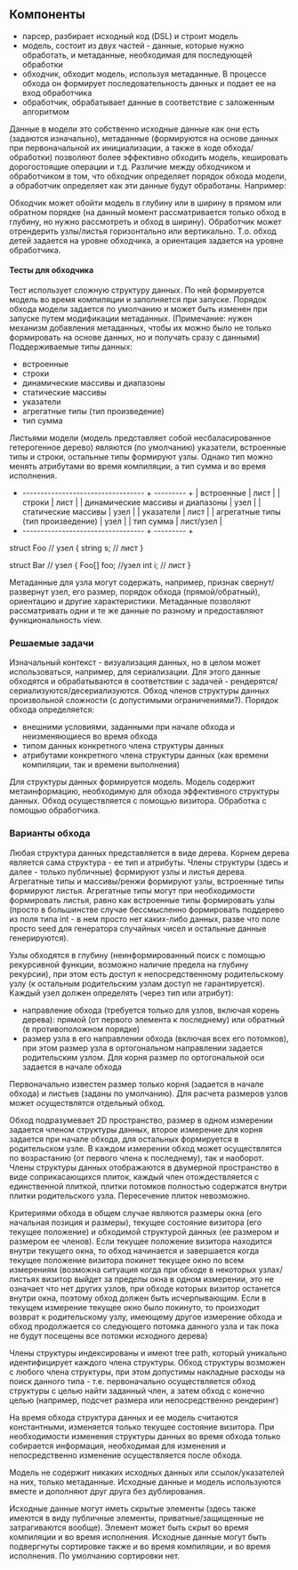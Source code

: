 ## Компоненты

- парсер, разбирает исходный код (DSL) и строит модель
- модель, состоит из двух частей - данные, которые нужно обработать, и метаданные, необходимая для последующей обработки
- обходчик, обходит модель, используя метаданные. В процессе обхода он формирует последовательность данных и подает ее на вход обработчика
- обработчик, обрабатывает данные в соответствие с заложенным алгоритмом

Данные в модели это собственно исходные данные как они есть (задаются изначально), метаданные (формируются на основе данных при первоначальной их инициализации, а также в ходе обхода/обработки) позволяют более эффективно обходить модель, кешировать дорогостоящие операции и т.д.
Различие между обходчиком и обработчиком в том, что обходчик определяет порядок обхода модели, а обработчик определяет как эти данные будут обработаны. Например:

Обходчик может обойти модель в глубину или в ширину в прямом или обратном порядке (на данный момент рассматривается только обход в глубину, но нужно рассмотреть и обход в ширину). Обработчик может отрендерить узлы/листья горизонтально или вертикально. Т.о. обход детей задается на уровне обходчика, а ориентация задается на уровне обработчика.

#### Тесты для обходчика

Тест использует сложную структуру данных. По ней формируется модель во время компиляции и заполняется при запуске. Порядок обхода модели задается по умолчанию и может быть изменен при запуске путем модификации метаданных. (Примечание: нужен механизм добавления метаданных, чтобы их можно было не только формировать на основе данных, но и получать сразу с данными)
Поддерживаемые типы данных:
- встроенные
- строки
- динамические массивы и диапазоны
- статические массивы
- указатели
- агрегатные типы (тип произведение)
- тип сумма

Листьями модели (модель представляет собой несбаласированное гетерогенное дерево) являются (по умолчанию) указатели, встроенные типы и строки, остальные типы формируют узлы. Однако тип можно менять атрибутами во время компиляции, а тип сумма и во время исполнения.

+ ---------------------------------- + --------- +
| встроенные                         | лист      |
| строки                             | лист      |
| динамические массивы и диапазоны   | узел      |
| статические массивы                | узел      |
| указатели                          | лист      |
| агрегатные типы (тип произведение) | узел      |
| тип сумма                          | лист/узел |
+ ---------------------------------- + --------- +

struct Foo // узел
{
    string s; // лист
}

struct Bar // узел
{
    Foo[] foo; //узел
    int i; // лист
}

Метаданные для узла могут содержать, например, признак свернут/развернут узел, его размер, порядок обхода (прямой/обратный), ориентацию и другие характеристики. Метаданные позволяют рассматривать одни и те же данные по разному и предоставляют функциональность view.

### Решаемые задачи

Изначальный контекст - визуализация данных, но в целом может использоваться, например, для сериализации. Для этого данные обходятся и обрабатываются в соответствии с задачей - рендерятся/сериализуются/десериализуются. Обход членов структуры данных произвольной сложности (с допустимыми ограничениями?). Порядок обхода определяется:
- внешними условиями, заданными при начале обхода и неизменяющиеся во время обхода
- типом данных конкретного члена структуры данных
- атрибутами конкретного члена структуры данных (как времени компиляции, так и времени выполнения)

Для структуры данных формируется модель. Модель содержит метаинформацию, необходимую для обхода эффективного структуры данных. Обход осуществляется с помощью визитора. Обработка с помощью обработчика.

### Варианты обхода

Любая структура данных представляется в виде дерева. Корнем дерева является сама структура - ее тип и атрибуты. Члены структуры (здесь и далее - только публичные) формируют узлы и листья дерева. Агрегатные типы и массивы/ренжи формируют узлы, встроенные типы формируют листья. Агрегатные типы могут при необходимости формировать листья, равно как встроенные типы формировать узлы (просто в большинстве случае бессмысленно формировать поддерево из поля типа int - в нем просто нет каких-либо данных, разве что поле просто seed для генератора случайных чисел и остальные данные генерируются).

Узлы обходятся в глубину (неинформированный поиск с помощью рекурсивной функции, возможно наличие предела на глубину рекурсии), при этом есть доступ к непосредственному родительскому узлу (к остальным родительским узлам доступ не гарантируется). Каждый узел должен определять (через тип или атрибут):
- направление обхода (требуется только для узлов, включая корень дерева): прямой (от первого элемента к последнему) или обратный (в противоположном порядке)
- размер узла в его направлении обхода (включая всех его потомков), при этом размер узла в ортогональном направлении задается родительским узлом. Для корня размер по ортогональной оси задается в начале обхода

Первоначально известен размер только корня (задается в начале обхода) и листьев (заданы по умолчанию). Для расчета размеров узлов может осуществлятся отдельный обход.

Обход подразумевает 2D пространство, размер в одном измерении задается членом структуры данных, второе измерение для корня задается при начале обхода, для остальных формируется в родительском узле. В каждом измерении обход может осуществлятся по возрастанию (от первого члена к последнему), так и наоборот. Члены структуры данных отображаются в двумерной пространство в виде соприкасающихся плиток, каждый член отождествляется с единственной плиткой, плитки потомков полностью содержатся внутри плитки родительского узла. Пересечение плиток невозможно.

Критериями обхода в общем случае являются размеры окна (его начальная позиция и размеры), текущее состояние визитора (его текущее положение) и обходимой структурой данных (ее размером и размером ее членов). Если текущее положение визитора находится внутри текущего окна, то обход начинается и завершается когда текущее положение визитора покинет текущее окно по всем измерениям (возможна ситуация когда при обходе в некоторых узлах/листьях визитор выйдет за пределы окна в одном измерении, это не означает что нет других узлов, при обходе которых визитор останется внутри окна, поэтому обход должен быть исчерпывающим. Если в текущем измерение текущее окно было покинуто, то произходит возврат к родительскому узлу, имеющему другое измерение обхода и обход продолжается со следующего потомка данного узла и так пока не будут посещены все потомки исходного дерева)

Члены структуры индексированы и имеют tree path, который уникально идентифицирует каждого члена структуры. Обход структуры возможен с любого члена структуры, при этом допустимы накладные расходы на поиск данного типа - т.е. первоначально осуществляется обход структуры с целью найти заданный член, а затем обход с конечно целью (например, подсчет размера или непосредственно рендеринг)

На время обхода структура данных и ее модель считаются константными, изменяется только текущее состояние визитора. При необходимости изменения структуры данных во время обхода только собирается информация, необходимая для изменения и непосредственно изменение осуществляется после обхода.

Модель не содержит никаких исходных данных или ссылок/указателей на них, только метаданные. Исходные данные и модель используются вместе и дополняют друг друга без дублирования.

Исходные данные могут иметь скрытые элементы (здесь также имеются в виду публичные элементы, приватные/защищенные не затрагиваются вообще). Элемент может быть скрыт во время компиляции и во время исполнения.
Исходные данные могут быть подвергнуты сортировке также и во время компиляции, и во время исполнения. По умолчанию сортировки нет.